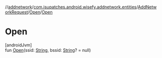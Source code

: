 //[addnetwork](../../../../index.md)/[com.isupatches.android.wisefy.addnetwork.entities](../../index.md)/[AddNetworkRequest](../index.md)/[Open](index.md)/[Open](-open.md)

# Open

[androidJvm]\
fun [Open](-open.md)(ssid: [String](https://kotlinlang.org/api/latest/jvm/stdlib/kotlin/-string/index.html), bssid: [String](https://kotlinlang.org/api/latest/jvm/stdlib/kotlin/-string/index.html)? = null)
